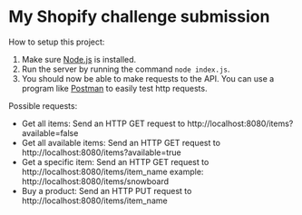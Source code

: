 # My Shopify challenge submission

How to setup this project:
1. Make sure [Node.js](https://nodejs.org/en/) is installed.
2. Run the server by running the command `node index.js`.
3. You should now be able to make requests to the API. You can use a program like [Postman](https://www.getpostman.com/) to easily test http requests.

Possible requests:
- Get all items: Send an HTTP GET request to http://localhost:8080/items?available=false
- Get all available items: Send an HTTP GET request to http://localhost:8080/items?available=true
- Get a specific item: Send an HTTP GET request to http://localhost:8080/items/item_name example: http://localhost:8080/items/snowboard
- Buy a product: Send an HTTP PUT request to http://localhost:8080/items/item_name
